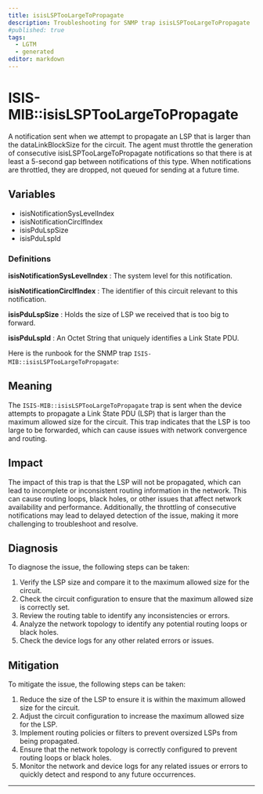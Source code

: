 ```yaml
---
title: isisLSPTooLargeToPropagate
description: Troubleshooting for SNMP trap isisLSPTooLargeToPropagate
#published: true
tags:
  - LGTM
  - generated
editor: markdown
---
```


# ISIS-MIB::isisLSPTooLargeToPropagate 

A notification sent when we attempt to propagate
an LSP that is larger than the dataLinkBlockSize
for the circuit.
The agent must throttle the generation of
consecutive isisLSPTooLargeToPropagate notifications
so that there is at least a 5-second gap
between notifications of this type.  When
notifications are throttled, they are dropped, not
queued for sending at a future time. 


## Variables


  - isisNotificationSysLevelIndex
  - isisNotificationCircIfIndex
  - isisPduLspSize
  - isisPduLspId 

### Definitions 


**isisNotificationSysLevelIndex** 
: The system level for this notification. 

**isisNotificationCircIfIndex** 
: The identifier of this circuit relevant to
this notification. 

**isisPduLspSize** 
: Holds the size of LSP we received that is too
big to forward. 

**isisPduLspId** 
: An Octet String that uniquely identifies
a Link State PDU. 


Here is the runbook for the SNMP trap `ISIS-MIB::isisLSPTooLargeToPropagate`:

## Meaning

The `ISIS-MIB::isisLSPTooLargeToPropagate` trap is sent when the device attempts to propagate a Link State PDU (LSP) that is larger than the maximum allowed size for the circuit. This trap indicates that the LSP is too large to be forwarded, which can cause issues with network convergence and routing.

## Impact

The impact of this trap is that the LSP will not be propagated, which can lead to incomplete or inconsistent routing information in the network. This can cause routing loops, black holes, or other issues that affect network availability and performance. Additionally, the throttling of consecutive notifications may lead to delayed detection of the issue, making it more challenging to troubleshoot and resolve.

## Diagnosis

To diagnose the issue, the following steps can be taken:

1. Verify the LSP size and compare it to the maximum allowed size for the circuit.
2. Check the circuit configuration to ensure that the maximum allowed size is correctly set.
3. Review the routing table to identify any inconsistencies or errors.
4. Analyze the network topology to identify any potential routing loops or black holes.
5. Check the device logs for any other related errors or issues.

## Mitigation

To mitigate the issue, the following steps can be taken:

1. Reduce the size of the LSP to ensure it is within the maximum allowed size for the circuit.
2. Adjust the circuit configuration to increase the maximum allowed size for the LSP.
3. Implement routing policies or filters to prevent oversized LSPs from being propagated.
4. Ensure that the network topology is correctly configured to prevent routing loops or black holes.
5. Monitor the network and device logs for any related issues or errors to quickly detect and respond to any future occurrences.
---




